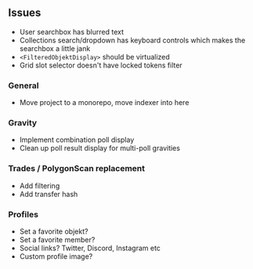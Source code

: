 ## Issues

- User searchbox has blurred text
- Collections search/dropdown has keyboard controls which makes the searchbox a little jank
- `<FilteredObjektDisplay>` should be virtualized
- Grid slot selector doesn't have locked tokens filter

### General

- Move project to a monorepo, move indexer into here

### Gravity

- Implement combination poll display
- Clean up poll result display for multi-poll gravities

### Trades / PolygonScan replacement

- Add filtering
- Add transfer hash

### Profiles

- Set a favorite objekt?
- Set a favorite member?
- Social links? Twitter, Discord, Instagram etc
- Custom profile image?
